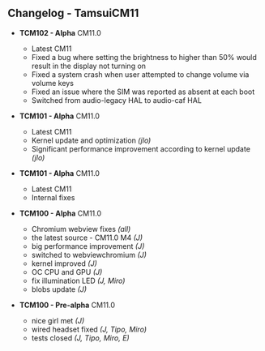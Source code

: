 ## Changelog - TamsuiCM11

- **TCM102 - Alpha**
CM11.0
  - Latest CM11
  - Fixed a bug where setting the brightness to higher than 50% would result in the display not turning on
  - Fixed a system crash when user attempted to change volume via volume keys
  - Fixed an issue where the SIM was reported as absent at each boot
  - Switched from audio-legacy HAL to audio-caf HAL

- **TCM101 - Alpha**
CM11.0
  - Latest CM11
  - Kernel update and optimization *(jlo)*
  - Significant performance improvement according to kernel update *(jlo)*

- **TCM101 - Alpha**
CM11.0
  - Latest CM11
  - Internal fixes

- **TCM100 - Alpha**
CM11.0
  - Chromium webview fixes *(all)*
  - the latest source - CM11.0 M4  *(J)*
  - big performance improvement *(J)*
  - switched to webviewchromium *(J)*
  - kernel improved *(J)*
  - OC CPU and GPU *(J)*
  - fix illumination LED *(J, Miro)*
  - blobs update *(J)*

- **TCM100 - Pre-alpha**
CM11.0
  - nice girl met *(J)*
  - wired headset fixed *(J, Tipo, Miro)*
  - tests closed *(J, Tipo, Miro, E)*
